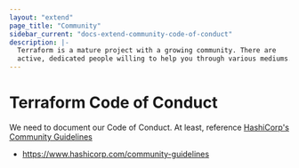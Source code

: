 ```yaml
---
layout: "extend"
page_title: "Community"
sidebar_current: "docs-extend-community-code-of-conduct"
description: |-
  Terraform is a mature project with a growing community. There are
  active, dedicated people willing to help you through various mediums.
---
```


# Terraform Code of Conduct

We need to document our Code of Conduct. At least, reference [HashiCorp's
Community Guidelines](https://www.hashicorp.com/community-guidelines)

- https://www.hashicorp.com/community-guidelines
